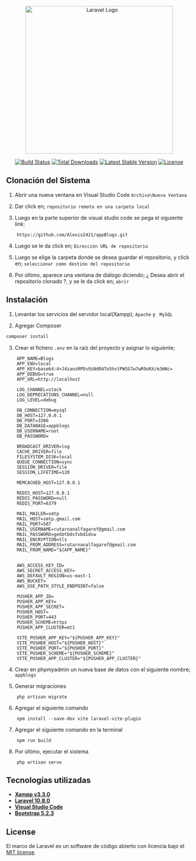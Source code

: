<p align="center"><a href="https://laravel.com" target="_blank"><img src="https://raw.githubusercontent.com/laravel/art/master/logo-lockup/5%20SVG/2%20CMYK/1%20Full%20Color/laravel-logolockup-cmyk-red.svg" width="400" alt="Laravel Logo"></a></p>

<p align="center">
<a href="https://github.com/laravel/framework/actions"><img src="https://github.com/laravel/framework/workflows/tests/badge.svg" alt="Build Status"></a>
<a href="https://packagist.org/packages/laravel/framework"><img src="https://img.shields.io/packagist/dt/laravel/framework" alt="Total Downloads"></a>
<a href="https://packagist.org/packages/laravel/framework"><img src="https://img.shields.io/packagist/v/laravel/framework" alt="Latest Stable Version"></a>
<a href="https://packagist.org/packages/laravel/framework"><img src="https://img.shields.io/packagist/l/laravel/framework" alt="License"></a>
</p>

## Clonación del Sistema
1. Abrir una nueva ventana en Visual Studio Code  ``` Archivo\Nueva Ventana ```

2. Dar click en; ```repositorio remoto en una carpeta local```

3. Luego en la parte superior de visual studio code se pega el siguiente link:
```
    https://github.com/Alexis2421/appBlogs.git
```
4. Luego se le da click en; ```Dirección URL de repositorio```

5. Luego se elige la carpeta donde se desea guardar el repositorio, y click en; ```seleccionar como destino del repositorio```

6. Por último, aparece una ventana de diálogo diciendo; ¿ Desea abrir el repositorio clonado ?, y se le da click en; ```abrir```

## Instalación

1. Levantar los servicios del servidor local(Xampp); ```Apache``` y ``` MySQL```

2. Agregar Composer

```javascript
composer install
```

3. Crear el fichero ``` .env ``` en la raíz del proyecto y asignar lo siguiente;
``` 
    APP_NAME=Blogs
    APP_ENV=local
    APP_KEY=base64:4+J4zanzRPDv9iNdRATo5hstPWSG7w7wR9oRX/m3HNc=
    APP_DEBUG=true
    APP_URL=http://localhost

    LOG_CHANNEL=stack
    LOG_DEPRECATIONS_CHANNEL=null
    LOG_LEVEL=debug

    DB_CONNECTION=mysql
    DB_HOST=127.0.0.1
    DB_PORT=3306
    DB_DATABASE=appblogs
    DB_USERNAME=root
    DB_PASSWORD=

    BROADCAST_DRIVER=log
    CACHE_DRIVER=file
    FILESYSTEM_DISK=local
    QUEUE_CONNECTION=sync
    SESSION_DRIVER=file
    SESSION_LIFETIME=120

    MEMCACHED_HOST=127.0.0.1

    REDIS_HOST=127.0.0.1
    REDIS_PASSWORD=null
    REDIS_PORT=6379

    MAIL_MAILER=smtp
    MAIL_HOST=smtp.gmail.com
    MAIL_PORT=587
    MAIL_USERNAME=rutarnanalfagaref@gmail.com
    MAIL_PASSWORD=gekbtbdsfvbdidsw
    MAIL_ENCRYPTION=tls
    MAIL_FROM_ADDRESS=rutarnanalfagaref@gmail.com
    MAIL_FROM_NAME="${APP_NAME}"


    AWS_ACCESS_KEY_ID=
    AWS_SECRET_ACCESS_KEY=
    AWS_DEFAULT_REGION=us-east-1
    AWS_BUCKET=
    AWS_USE_PATH_STYLE_ENDPOINT=false

    PUSHER_APP_ID=
    PUSHER_APP_KEY=
    PUSHER_APP_SECRET=
    PUSHER_HOST=
    PUSHER_PORT=443
    PUSHER_SCHEME=https
    PUSHER_APP_CLUSTER=mt1

    VITE_PUSHER_APP_KEY="${PUSHER_APP_KEY}"
    VITE_PUSHER_HOST="${PUSHER_HOST}"
    VITE_PUSHER_PORT="${PUSHER_PORT}"
    VITE_PUSHER_SCHEME="${PUSHER_SCHEME}"
    VITE_PUSHER_APP_CLUSTER="${PUSHER_APP_CLUSTER}"
```
4. Crear en phpmyadmin un nueva base de datos con el siguiente nombre; ```appblogs``` 

5. Generar migraciones
```
    php artisan migrate
```
6. Agregar el siguiente comando
```
    npm install --save-dev vite laravel-vite-plugin
```
7. Agregar el siguiente comando en la terminal
```
    npm run build
```
8. Por último, ejecutar el sistema
```
    php artisan serve
```

## Tecnologías utilizadas

- **[Xampp v3.3.0](https://vehikl.com/)**
- **[Laravel 10.8.0](https://vehikl.com/)**
- **[Visual Studio Code](https://vehikl.com/)**
- **[Bootstrap 5.2.3](https://vehikl.com/)**


## License

El marco de Laravel es un software de código abierto con licencia bajo el [MIT license](https://opensource.org/licenses/MIT).
